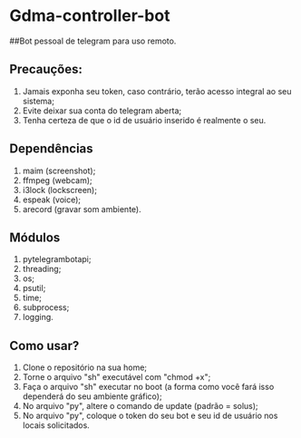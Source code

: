 # Gdma-controller-bot

##Bot pessoal de telegram para uso remoto.

## Precauções:
1) Jamais exponha seu token, caso contrário, terão acesso integral ao seu sistema;
2) Evite deixar sua conta do telegram aberta;
3) Tenha certeza de que o id de usuário inserido é realmente o seu.




## Dependências
1) maim (screenshot);
2) ffmpeg (webcam);
3) i3lock (lockscreen);
4) espeak (voice);
5) arecord (gravar som ambiente).




## Módulos
1) pytelegrambotapi;
2) threading;
3) os;
4) psutil;
5) time;
6) subprocess;
7) logging.




## Como usar?
1) Clone o repositório na sua home;
2) Torne o arquivo "sh" executável com "chmod +x";
3) Faça o arquivo "sh" executar no boot (a forma como você fará isso dependerá do seu ambiente gráfico);
4) No arquivo "py", altere o comando de update (padrão = solus);
5) No arquivo "py", coloque o token do seu bot e seu id de usuário nos locais solicitados.
